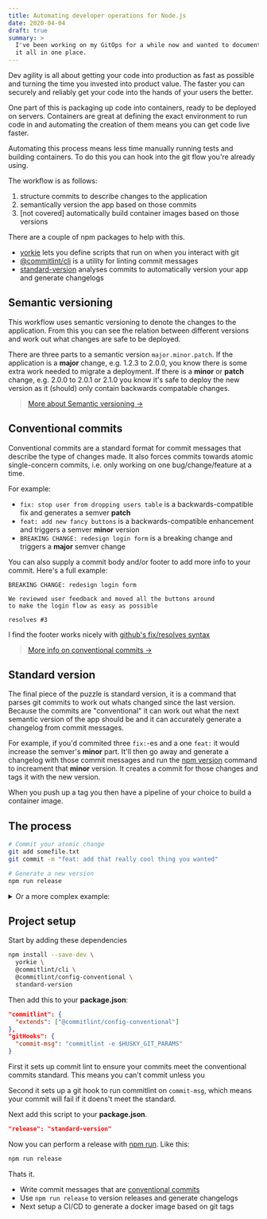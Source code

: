 ```yaml
---
title: Automating developer operations for Node.js
date: 2020-04-04
draft: true
summary: >
  I've been working on my GitOps for a while now and wanted to document 
  it all in one place.
---
```


Dev agility is all about getting your code into production as fast as possible
and turning the time you invested into product value.
The faster you can securely and reliably get your code into the hands of your users the better.

One part of this is packaging up code into containers, ready to be deployed on servers.
Containers are great at defining the exact environment to run code in
and automating the creation of them means you can get code live faster.

Automating this process means less time manually running tests and building containers.
To do this you can hook into the git flow you're already using.

The workflow is as follows:

1. structure commits to describe changes to the application
2. semantically version the app based on those commits
3. [not covered] automatically build container images based on those versions

There are a couple of npm packages to help with this.

- [yorkie](https://www.npmjs.com/package/yorkie) lets you define scripts that run on when you interact with git
- [@commitlint/cli](https://www.npmjs.com/package/@commitlint/cli) is a utility for linting commit messages
- [standard-version](https://www.npmjs.com/package/standard-version) analyses commits to automatically version your app and generate changelogs

## Semantic versioning

This workflow uses semantic versioning to denote the changes to the application.
From this you can see the relation between different versions
and work out what changes are safe to be deployed.

There are three parts to a semantic version `major.minor.patch`.
If the application is a **major** change, e.g. 1.2.3 to 2.0.0,
you know there is some extra work needed to migrate a deployment.
If there is a **minor** or **patch** change, e.g. 2.0.0 to 2.0.1 or 2.1.0
you know it's safe to deploy the new version
as it (should) only contain backwards compatable changes.

> [More about Semantic versioning →](https://semver.org/)

## Conventional commits

Conventional commits are a standard format for commit messages that describe the type of changes made.
It also forces commits towards atomic single-concern commits,
i.e. only working on one bug/change/feature at a time.

For example:

- `fix: stop user from dropping users table` is a backwards-compatible fix and generates a semver **patch**
- `feat: add new fancy buttons` is a backwards-compatible enhancement and triggers a semver **minor** version
- `BREAKING CHANGE: redesign login form` is a breaking change and triggers a **major** semver change

You can also supply a commit body and/or footer to add more info to your commit.
Here's a full example:

```
BREAKING CHANGE: redesign login form

We reviewed user feedback and moved all the buttons around
to make the login flow as easy as possible

resolves #3
```

I find the footer works nicely with
[github's fix/resolves syntax](https://help.github.com/en/enterprise/2.16/user/github/managing-your-work-on-github/closing-issues-using-keywords)

> [More info on conventional commits →](https://www.conventionalcommits.org/en/v1.0.0-beta.2/)

## Standard version

The final piece of the puzzle is standard version,
it is a command that parses git commits to work out whats changed since the last version.
Because the commits are "conventional" it can work out what the next semantic version of the app should be
and it can accurately generate a changelog from commit messages.

For example, if you'd commited three `fix:`-es and a one `feat:`
it would increase the semver's **minor** part.
It'll then go away and generate a changelog with those commit messages
and run the [npm version](https://docs.npmjs.com/cli/version)
command to increament that **minor** version.
It creates a commit for those changes and tags it with the new version.

When you push up a tag you then have a pipeline of your choice to build a container image.

## The process

```bash
# Commit your atomic change
git add somefile.txt
git commit -m "feat: add that really cool thing you wanted"

# Generate a new version
npm run release
```

<details>
<summary>Or a more complex example:</summary>

```bash
git checkout -b feature-branch

# work on a feature ...

git commit -m "fix: add check for divide by zero"

# some sort of code review ...

git checkout master
git merge feature-branch
npm run release
git push --follow-tags origin master

# ci magic to build image ...
```

> Most of these can be done inside your favourite IDE

</details>

## Project setup

Start by adding these dependencies

```bash
npm install --save-dev \
  yorkie \
  @commitlint/cli \
  @commitlint/config-conventional \
  standard-version
```

Then add this to your **package.json**:

```json
"commitlint": {
  "extends": ["@commitlint/config-conventional"]
},
"gitHooks": {
  "commit-msg": "commitlint -e $HUSKY_GIT_PARAMS"
}
```

First it sets up commit lint to ensure your commits meet the conventional commits standard.
This means you can't commit unless you

Second it sets up a git hook to run commitlint on `commit-msg`,
which means your commit will fail if it doens't meet the standard.

Next add this script to your **package.json**.

```json
"release": "standard-version"
```

Now you can perform a release with [npm run](https://docs.npmjs.com/cli/run-script).
Like this:

```bash
npm run release
```

Thats it.

- Write commit messages that are [conventional commits](https://www.conventionalcommits.org/en/v1.0.0-beta.2/)
- Use `npm run release` to version releases and generate changelogs
- Next setup a CI/CD to generate a docker image based on git tags
